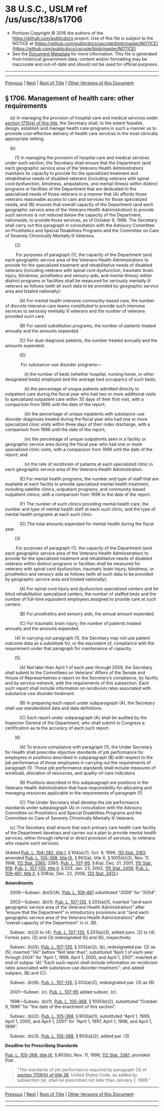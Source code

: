 ---
---

# 38 U.S.C., USLM ref /us/usc/t38/s1706

* Portions Copyright © 2016 the authors of the https://github.com/publicdocs project.
  Use of this file is subject to the NOTICE at [https://github.com/publicdocs/uscode/blob/master/NOTICE](https://github.com/publicdocs/uscode/blob/master/NOTICE)
* See the [Document Metadata](././../../../../../..//README.md) for more information.
  This file is generated from historical government data; content and/or formatting may be inaccurate and out-of-date and should not be used for official purposes.

----------
----------

[Previous](./../../../../../..//us/usc/t38/ptII/ch17/schI/m__us_usc_t38_s1705.md) | [Next](./../../../../../..//us/usc/t38/ptII/ch17/schI/m__us_usc_t38_s1707.md) | [Root of Title](./../../../../../../) | [Other Versions of this Document](https://publicdocs.github.io/go/links?ns=uslm&ref=%2Fus%2Fusc%2Ft38%2Fs1706)

## § 1706. Management of health care: other requirements

    (a) In managing the provision of hospital care and medical services under [section 1710(a) of this title][/us/usc/t38/s1710/a], the Secretary shall, to the extent feasible, design, establish and manage health care programs in such a manner as to promote cost-effective delivery of health care services in the most clinically appropriate setting.

    (b)

        (1) In managing the provision of hospital care and medical services under such section, the Secretary shall ensure that the Department (and each geographic service area of the Veterans Health Administration) maintains its capacity to provide for the specialized treatment and rehabilitative needs of disabled veterans (including veterans with spinal cord dysfunction, blindness, amputations, and mental illness) within distinct programs or facilities of the Department that are dedicated to the specialized needs of those veterans in a manner that (A) affords those veterans reasonable access to care and services for those specialized needs, and (B) ensures that overall capacity of the Department (and each geographic service area of the Veterans Health Administration) to provide such services is not reduced below the capacity of the Department, nationwide, to provide those services, as of October 9, 1996. The Secretary shall carry out this paragraph in consultation with the Advisory Committee on Prosthetics and Special Disabilities Programs and the Committee on Care of Severely Chronically Mentally Ill Veterans.

        (2)

         For purposes of paragraph (1), the capacity of the Department (and each geographic service area of the Veterans Health Administration) to provide for the specialized treatment and rehabilitative needs of disabled veterans (including veterans with spinal cord dysfunction, traumatic brain injury, blindness, prosthetics and sensory aids, and mental illness) within distinct programs or facilities shall be measured for seriously mentally ill veterans as follows (with all such data to be provided by geographic service area and totaled nationally):

            (A) For mental health intensive community-based care, the number of discrete intensive care teams constituted to provide such intensive services to seriously mentally ill veterans and the number of veterans provided such care.

            (B) For opioid substitution programs, the number of patients treated annually and the amounts expended.

            (C) For dual-diagnosis patients, the number treated annually and the amounts expended.

            (D)

             For substance-use disorder programs—

                (i) the number of beds (whether hospital, nursing home, or other designated beds) employed and the average bed occupancy of such beds;

                (ii) the percentage of unique patients admitted directly to outpatient care during the fiscal year who had two or more additional visits to specialized outpatient care within 30 days of their first visit, with a comparison from 1996 until the date of the report;

                (iii) the percentage of unique inpatients with substance-use disorder diagnoses treated during the fiscal year who had one or more specialized clinic visits within three days of their index discharge, with a comparison from 1996 until the date of the report;

                (iv) the percentage of unique outpatients seen in a facility or geographic service area during the fiscal year who had one or more specialized clinic visits, with a comparison from 1996 until the date of the report; and

                (v) the rate of recidivism of patients at each specialized clinic in each geographic service area of the Veterans Health Administration.

            (E) For mental health programs, the number and type of staff that are available at each facility to provide specialized mental health treatment, including satellite clinics, outpatient programs, and community-based outpatient clinics, with a comparison from 1996 to the date of the report.

            (F) The number of such clinics providing mental health care, the number and type of mental health staff at each such clinic, and the type of mental health programs at each such clinic.

            (G) The total amounts expended for mental health during the fiscal year.

        (3)

         For purposes of paragraph (1), the capacity of the Department (and each geographic service area of the Veterans Health Administration) to provide for the specialized treatment and rehabilitative needs of disabled veterans within distinct programs or facilities shall be measured for veterans with spinal cord dysfunction, traumatic brain injury, blindness, or prosthetics and sensory aids as follows (with all such data to be provided by geographic service area and totaled nationally):

            (A) For spinal cord injury and dysfunction specialized centers and for blind rehabilitation specialized centers, the number of staffed beds and the number of full-time equivalent employees assigned to provide care at such centers.

            (B) For prosthetics and sensory aids, the annual amount expended.

            (C) For traumatic brain injury, the number of patients treated annually and the amounts expended.

        (4) In carrying out paragraph (1), the Secretary may not use patient outcome data as a substitute for, or the equivalent of, compliance with the requirement under that paragraph for maintenance of capacity.

        (5)

            (A) Not later than April 1 of each year through 2008, the Secretary shall submit to the Committees on Veterans’ Affairs of the Senate and House of Representatives a report on the Secretary’s compliance, by facility and by service-network, with the requirements of this subsection. Each such report shall include information on recidivism rates associated with substance-use disorder treatment.

            (B) In preparing each report under subparagraph (A), the Secretary shall use standardized data and data definitions.

            (C) Each report under subparagraph (A) shall be audited by the Inspector General of the Department, who shall submit to Congress a certification as to the accuracy of each such report.

        (6)

            (A) To ensure compliance with paragraph (1), the Under Secretary for Health shall prescribe objective standards of job performance for employees in positions described in subparagraph (B) with respect to the job performance of those employees in carrying out the requirements of paragraph (1). Those job performance standards shall include measures of workload, allocation of resources, and quality-of-care indicators.

            (B) Positions described in this subparagraph are positions in the Veterans Health Administration that have responsibility for allocating and managing resources applicable to the requirements of paragraph (1).

            (C) The Under Secretary shall develop the job performance standards under subparagraph (A) in consultation with the Advisory Committee on Prosthetics and Special Disabilities Programs and the Committee on Care of Severely Chronically Mentally Ill Veterans.

    (c) The Secretary shall ensure that each primary care health care facility of the Department develops and carries out a plan to provide mental health services, either through referral or direct provision of services, to veterans who require such services.

(Added [Pub. L. 104–262, title I][/us/pl/104/262/tI], § 104(a)(1), Oct. 9, 1996, [110 Stat. 3183][/us/stat/110/3183]; amended [Pub. L. 105–368, title IX][/us/pl/105/368/tIX], § 903(a), title X, § 1005(b)(2), Nov. 11, 1998, [112 Stat. 3360][/us/stat/112/3360], 3365; [Pub. L. 107–95][/us/pl/107/95], § 8(a), Dec. 21, 2001, [115 Stat. 919][/us/stat/115/919]; [Pub. L. 107–135, title II][/us/pl/107/135/tII], § 203, Jan. 23, 2002, [115 Stat. 2458][/us/stat/115/2458]; [Pub. L. 109–461, title II][/us/pl/109/461/tII], § 208(a), Dec. 22, 2006, [120 Stat. 3413][/us/stat/120/3413].)

 __Amendments__ 

    2006—Subsec. (b)(5)(A). [Pub. L. 109–461][/us/pl/109/461] substituted “2008” for “2004”.

    2002—Subsec. (b)(1). [Pub. L. 107–135][/us/pl/107/135], § 203(a)(1), inserted “(and each geographic service area of the Veterans Health Administration)” after “ensure that the Department” in introductory provisions and “(and each geographic service area of the Veterans Health Administration)” after “overall capacity of the Department” in cl. (B).

    Subsec. (b)(2) to (4). [Pub. L. 107–135][/us/pl/107/135], § 203(a)(3), added pars. (2) to (4). Former pars. (2) and (3) redesignated (5) and (6), respectively.

    Subsec. (b)(5). [Pub. L. 107–135][/us/pl/107/135], § 203(a)(2), (b), redesignated par. (2) as (5), inserted “(A)” before “Not later than”, substituted “April 1 of each year through 2004” for “April 1, 1999, April 1, 2000, and April 1, 2001”, inserted at end of subpar. (A) “Each such report shall include information on recidivism rates associated with substance-use disorder treatment.”, and added subpars. (B) and (C).

    Subsec. (b)(6). [Pub. L. 107–135][/us/pl/107/135], § 203(a)(2), redesignated par. (3) as (6).

    2001—Subsec. (c). [Pub. L. 107–95][/us/pl/107/95] added subsec. (c).

    1998—Subsec. (b)(1). [Pub. L. 105–368][/us/pl/105/368], § 1005(b)(2), substituted “October 9, 1996” for “the date of the enactment of this section”.

    Subsec. (b)(2). [Pub. L. 105–368][/us/pl/105/368], § 903(a)(1), substituted “April 1, 1999, April 1, 2000, and April 1, 2001” for “April 1, 1997, April 1, 1998, and April 1, 1999”.

    Subsec. (b)(3). [Pub. L. 105–368][/us/pl/105/368], § 903(a)(2), added par. (3).

 __Deadline for Prescribing Standards__ 

[Pub. L. 105–368, title IX][/us/pl/105/368/tIX], § 903(b), Nov. 11, 1998, [112 Stat. 3361][/us/stat/112/3361], provided that: 

> “The standards of job performance required by paragraph (3) of [section 1706(b) of title 38][/us/usc/t38/s1706/b], United States Code, as added by subsection (a), shall be prescribed not later than January 1, 1999.”

----------

[Previous](./../../../../../..//us/usc/t38/ptII/ch17/schI/m__us_usc_t38_s1705.md) | [Next](./../../../../../..//us/usc/t38/ptII/ch17/schI/m__us_usc_t38_s1707.md) | [Root of Title](./../../../../../../) | [Other Versions of this Document](https://publicdocs.github.io/go/links?ns=uslm&ref=%2Fus%2Fusc%2Ft38%2Fs1706)

----------
----------

[/us/usc/t38/s1710/a]: https://publicdocs.github.io/go/links?ns=uslm&ref=%2Fus%2Fusc%2Ft38%2Fs1710%2Fa
[/us/pl/104/262/tI]: https://publicdocs.github.io/go/links?ns=uslm&ref=%2Fus%2Fpl%2F104%2F262%2FtI
[/us/stat/110/3183]: https://publicdocs.github.io/go/links?ns=uslm&ref=%2Fus%2Fstat%2F110%2F3183
[/us/pl/105/368/tIX]: https://publicdocs.github.io/go/links?ns=uslm&ref=%2Fus%2Fpl%2F105%2F368%2FtIX
[/us/stat/112/3360]: https://publicdocs.github.io/go/links?ns=uslm&ref=%2Fus%2Fstat%2F112%2F3360
[/us/pl/107/95]: https://publicdocs.github.io/go/links?ns=uslm&ref=%2Fus%2Fpl%2F107%2F95
[/us/stat/115/919]: https://publicdocs.github.io/go/links?ns=uslm&ref=%2Fus%2Fstat%2F115%2F919
[/us/pl/107/135/tII]: https://publicdocs.github.io/go/links?ns=uslm&ref=%2Fus%2Fpl%2F107%2F135%2FtII
[/us/stat/115/2458]: https://publicdocs.github.io/go/links?ns=uslm&ref=%2Fus%2Fstat%2F115%2F2458
[/us/pl/109/461/tII]: https://publicdocs.github.io/go/links?ns=uslm&ref=%2Fus%2Fpl%2F109%2F461%2FtII
[/us/stat/120/3413]: https://publicdocs.github.io/go/links?ns=uslm&ref=%2Fus%2Fstat%2F120%2F3413
[/us/pl/109/461]: https://publicdocs.github.io/go/links?ns=uslm&ref=%2Fus%2Fpl%2F109%2F461
[/us/pl/107/135]: https://publicdocs.github.io/go/links?ns=uslm&ref=%2Fus%2Fpl%2F107%2F135
[/us/pl/107/135]: https://publicdocs.github.io/go/links?ns=uslm&ref=%2Fus%2Fpl%2F107%2F135
[/us/pl/107/135]: https://publicdocs.github.io/go/links?ns=uslm&ref=%2Fus%2Fpl%2F107%2F135
[/us/pl/107/135]: https://publicdocs.github.io/go/links?ns=uslm&ref=%2Fus%2Fpl%2F107%2F135
[/us/pl/107/95]: https://publicdocs.github.io/go/links?ns=uslm&ref=%2Fus%2Fpl%2F107%2F95
[/us/pl/105/368]: https://publicdocs.github.io/go/links?ns=uslm&ref=%2Fus%2Fpl%2F105%2F368
[/us/pl/105/368]: https://publicdocs.github.io/go/links?ns=uslm&ref=%2Fus%2Fpl%2F105%2F368
[/us/pl/105/368]: https://publicdocs.github.io/go/links?ns=uslm&ref=%2Fus%2Fpl%2F105%2F368
[/us/pl/105/368/tIX]: https://publicdocs.github.io/go/links?ns=uslm&ref=%2Fus%2Fpl%2F105%2F368%2FtIX
[/us/stat/112/3361]: https://publicdocs.github.io/go/links?ns=uslm&ref=%2Fus%2Fstat%2F112%2F3361
[/us/usc/t38/s1706/b]: https://publicdocs.github.io/go/links?ns=uslm&ref=%2Fus%2Fusc%2Ft38%2Fs1706%2Fb


